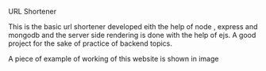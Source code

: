 URL Shortener 

This is the basic url shortener developed eith the help of node , express and mongodb and the server side rendering is done with the help of ejs.
A good project for the sake of practice of backend topics.


A piece of example of working of this website is shown in image
